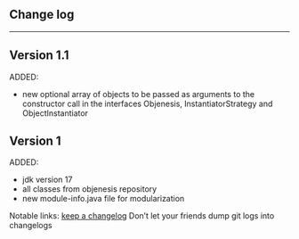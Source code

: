 ## Change log
----------------------

Version 1.1
-------------

ADDED:

- new optional array of objects to be passed as arguments to the constructor call in the interfaces Objenesis, InstantiatorStrategy and ObjectInstantiator

Version 1
-------------

ADDED:

- jdk version 17
- all classes from objenesis repository
- new module-info.java file for modularization

Notable links:
[keep a changelog](http://keepachangelog.com/en/1.0.0/) Don’t let your friends dump git logs into changelogs
